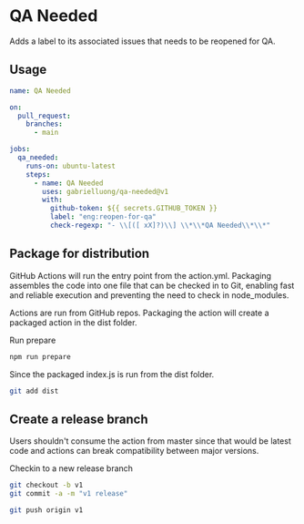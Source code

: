 # QA Needed

Adds a label to its associated issues that needs to be reopened for QA.

## Usage

```yaml
name: QA Needed

on:
  pull_request:
    branches:
      - main

jobs:
  qa_needed:
    runs-on: ubuntu-latest
    steps:
      - name: QA Needed
        uses: gabrielluong/qa-needed@v1
        with:
          github-token: ${{ secrets.GITHUB_TOKEN }}
          label: "eng:reopen-for-qa"
          check-regexp: "- \\[([ xX]?)\\] \\*\\*QA Needed\\*\\*"
```

## Package for distribution

GitHub Actions will run the entry point from the action.yml. Packaging assembles the code into one file that can be checked in to Git, enabling fast and reliable execution and preventing the need to check in node_modules.

Actions are run from GitHub repos.  Packaging the action will create a packaged action in the dist folder.

Run prepare

```bash
npm run prepare
```

Since the packaged index.js is run from the dist folder.

```bash
git add dist
```

## Create a release branch

Users shouldn't consume the action from master since that would be latest code and actions can break compatibility between major versions.

Checkin to a new release branch

```bash
git checkout -b v1
git commit -a -m "v1 release"
```

```bash
git push origin v1
```
